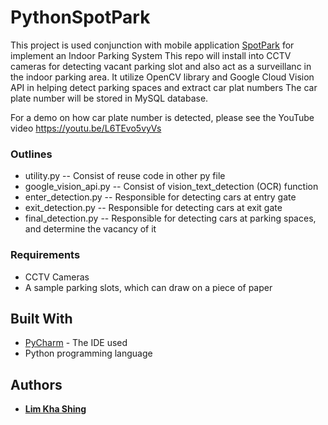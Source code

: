 # PythonSpotPark

This project is used conjunction with mobile application [SpotPark](https://github.com/kslim888/SpotPark) for implement an Indoor Parking System
This repo will install into CCTV cameras for detecting vacant parking slot and also act as a surveillanc in the indoor parking area.
It utilize OpenCV library and Google Cloud Vision API in helping detect parking spaces and extract car plat numbers
The car plate number will be stored in MySQL database.

For a demo on how car plate number is detected, please see the YouTube video 
https://youtu.be/L6TEvo5vyVs


### Outlines
* utility.py -- Consist of reuse code in other py file
* google_vision_api.py -- Consist of vision_text_detection (OCR) function
* enter_detection.py -- Responsible for detecting cars at entry gate
* exit_detection.py -- Responsible for detecting cars at exit gate
* final_detection.py -- Responsible for detecting cars at parking spaces, and determine the vacancy of it

### Requirements
* CCTV Cameras 
* A sample parking slots, which can draw on a piece of paper

## Built With
* [PyCharm](https://www.jetbrains.com/pycharm/) - The IDE used
* Python programming language

## Authors
* [**Lim Kha Shing**](https://www.linkedin.com/in/lim-kha-shing-836a24120/)
